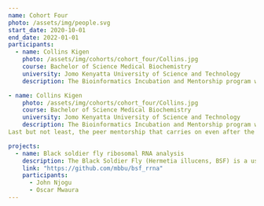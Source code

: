 ```yaml
---
name: Cohort Four
photo: /assets/img/people.svg
start_date: 2020-10-01
end_date: 2022-01-01
participants:
  - name: Collins Kigen
    photo: /assets/img/cohorts/cohort_four/Collins.jpg
    course: Bachelor of Science Medical Biochemistry
    university: Jomo Kenyatta University of Science and Technology
    description: The Bioinformatics Incubation and Mentorship program was a huge turning point in my career. First, I gained technical skills in programming and genomics as well as professional skills including communication, presentation, teamwork and leadership. Second, it helped me establish my career path by enabling me to identify my strengths and build on them in order to carve out a niche for myself within the broad line of science. The program was successful owing to the student-centered approach in delivery of the curriculum, and the rounded support from the bioinformatics group at icipe led by Dr. Caleb Kibet. I appreciate Ruth Nanjala, the lead trainer, for her quality and skillful teaching, as well as the postgraduate students who also made a significant contribution to our learning. Last but not least, the peer mentorship that carries on even after the internship has ended has helped me broaden my professional network in the field of bioinformatics. This program is a great opportunity to learn, experience and network.

- name: Collins Kigen
    photo: /assets/img/cohorts/cohort_four/Collins.jpg
    course: Bachelor of Science Medical Biochemistry
    university: Jomo Kenyatta University of Science and Technology
    description: The Bioinformatics Incubation and Mentorship program was a huge turning point in my career. First, I gained technical skills in programming and genomics as well as professional skills including communication, presentation, teamwork and leadership. Second, it helped me establish my career path by enabling me to identify my strengths and build on them in order to carve out a niche for myself within the broad line of science. The program was successful owing to the student-centered approach in delivery of the curriculum, and the rounded support from the bioinformatics group at icipe led by Dr. Caleb Kibet. I appreciate Ruth Nanjala, the lead trainer, for her quality and skillful teaching, as well as the postgraduate students who also made a significant contribution to our learning.
Last but not least, the peer mentorship that carries on even after the internship has ended has helped me broaden my professional network in the field of bioinformatics. This program is a great opportunity to learn, experience and network.

projects:
  - name: Black soldier fly ribosomal RNA analysis
    description: The Black Soldier Fly (Hermetia illucens, BSF) is a useful tool in valorising organic biomass and other biodegradable wastes. In this study, the BSF larvae were bred under different diets selected based on increasing lignocellulose content. These diets were processed chicken feed (CF), chicken manure (CM), Brewer’s spent grain (BSG), and Water Hyacinth (WH). An additional diet Feed Mix (FM), consisting of the four diets in equal proportions was also incorporated. The different metatranscriptomes were sequenced using the PCR-cDNA approach on the ONT MinION platform. While the work, using ONT, aimed to identify and functionally characterise lignocellulosic biomass-degrading microbes, the mRNA enrichment protocol still retained some rRNAs, which were filtered out using SortMeRNA (Kopylova et al., 2012).This is an explorative study. We aim to explore what we can glean from the data.
    link: "https://github.com/mbbu/bsf_rrna"
    participants:
      - John Njogu
      - Oscar Mwaura
---
```

